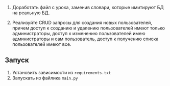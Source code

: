 1. Доработать файл с урока, заменив словари, которые имитируют БД на реальную БД.

2. Реализуйте CRUD запросы для создания новых пользователей, причем доступ к созданию и удалению пользователей имеют только администраторы, доступ к изменению пользователей имею администраторы и сам пользователь, доступ к получению списка пользователей имеют все.

## Запуск
1. Установить зависимости из `requirements.txt`
2. Запускать из файлика `main.py`
